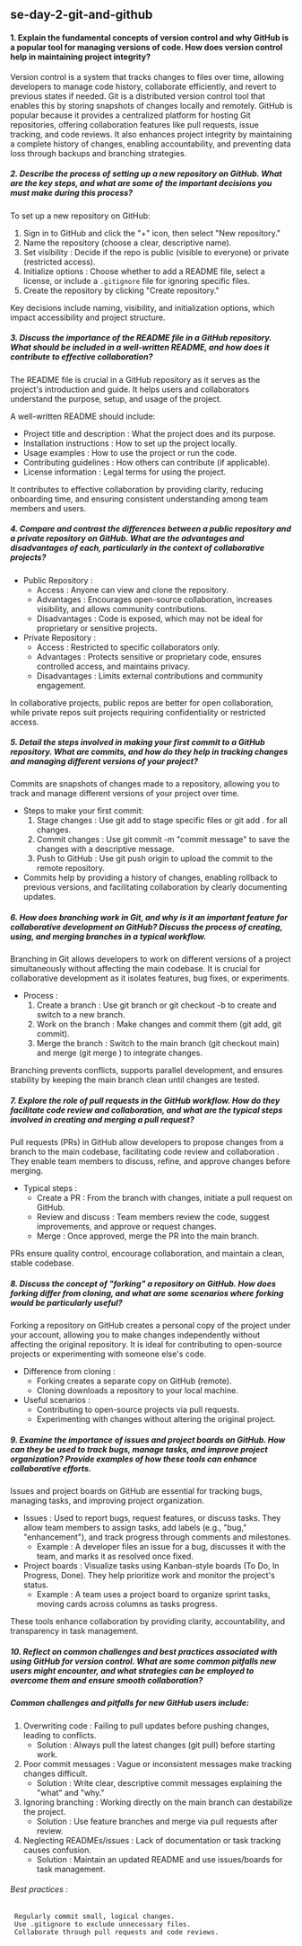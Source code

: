 ## se-day-2-git-and-github

#### 1. Explain the fundamental concepts of version control and why GitHub is a popular tool for managing versions of code. How does version control help in maintaining project integrity?
 
Version control is a system that tracks changes to files over time, allowing developers to manage code history, collaborate efficiently, and revert to previous 
states if needed. Git is a distributed version 
control tool that enables this by storing snapshots of changes locally and remotely.
GitHub is popular because it provides a centralized platform for hosting Git repositories, offering collaboration features like pull requests, issue tracking, 
and code reviews. It also enhances project 
integrity by maintaining a complete history of changes, enabling accountability, and preventing data loss through backups and branching strategies.

		
  ##### 2. Describe the process of setting up a new repository on GitHub. What are the key steps, and what are some of the important decisions you must make during this process?

  To set up a new repository on GitHub:
 1. Sign in to GitHub and click the "+" icon, then select "New repository."
2. Name the repository (choose a clear, descriptive name).
3. Set visibility : Decide if the repo is public (visible to everyone) or private (restricted access).
4. Initialize options : Choose whether to add a README file, select a license, or include a `.gitignore` file for ignoring specific files.
5. Create the repository by clicking "Create repository."
   
Key decisions include naming, visibility, and initialization options, which impact accessibility and project structure.


 ##### 3. Discuss the importance of the README file in a GitHub repository. What should be included in a well-written README, and how does it contribute to effective collaboration?
  The README file is crucial in a GitHub repository as it serves as the project's introduction and guide. It helps users and collaborators understand the purpose, setup, and usage of the project.
  
  A well-written README should include:
  - Project title and description : What the project does and its purpose.
- Installation instructions : How to set up the project locally.
- Usage examples : How to use the project or run the code.
 - Contributing guidelines : How others can contribute (if applicable).
 - License information : Legal terms for using the project.
   
It contributes to effective collaboration by providing clarity, reducing onboarding time, and ensuring consistent understanding among team members and users.


 ##### 4. Compare and contrast the differences between a public repository and a private repository on GitHub. What are the advantages and disadvantages of each, particularly in the context of collaborative projects?

- Public Repository :
	- Access : Anyone can view and clone the repository.
  	- Advantages : Encourages open-source collaboration, increases visibility, and allows community contributions.
  	- Disadvantages : Code is exposed, which may not be ideal for proprietary or sensitive projects.
- Private Repository :
	- Access : Restricted to specific collaborators only.
	- Advantages : Protects sensitive or proprietary code, ensures controlled access, and maintains privacy.
	- Disadvantages : Limits external contributions and community engagement.
   
In collaborative projects, public repos are better for open collaboration, while private repos suit projects requiring confidentiality or restricted access.


 ##### 5. Detail the steps involved in making your first commit to a GitHub repository. What are commits, and how do they help in tracking changes and managing different versions of your project?

Commits are snapshots of changes made to a repository, allowing you to track and manage different versions of your project over time.
- Steps to make your first commit:
	1. Stage changes : Use git add <file> to stage specific files or git add . for all changes.
	2. Commit changes : Use git commit -m "commit message" to save the changes with a descriptive message.
	3. Push to GitHub : Use git push origin <branch> to upload the commit to the remote repository.
- Commits help by providing a history of changes, enabling rollback to previous versions, and facilitating collaboration by clearly documenting updates.


 ##### 6. How does branching work in Git, and why is it an important feature for collaborative development on GitHub? Discuss the process of creating, using, and merging branches in a typical workflow.

Branching in Git allows developers to work on different versions of a project simultaneously without affecting the main codebase. It is crucial for collaborative development as it isolates features, bug fixes, or experiments.
- Process :
	1) Create a branch : Use git branch <branch-name> or git checkout -b <branch-name> to create and switch to a new branch.
	2) Work on the branch : Make changes and commit them (git add, git commit).
	3) Merge the branch : Switch to the main branch (git checkout main) and merge (git merge <branch-name>) to integrate changes.
  
Branching prevents conflicts, supports parallel development, and ensures stability by keeping the main branch clean until changes are tested.


 ##### 7. Explore the role of pull requests in the GitHub workflow. How do they facilitate code review and collaboration, and what are the typical steps involved in creating and merging a pull request?

Pull requests (PRs) in GitHub allow developers to propose changes from a branch to the main codebase, facilitating code review and collaboration . They enable team members to discuss, refine, and approve changes before merging.
- Typical steps :
	- Create a PR : From the branch with changes, initiate a pull request on GitHub.
	- Review and discuss : Team members review the code, suggest improvements, and approve or request changes.
	- Merge : Once approved, merge the PR into the main branch.
   
PRs ensure quality control, encourage collaboration, and maintain a clean, stable codebase.


 ##### 8. Discuss the concept of "forking" a repository on GitHub. How does forking differ from cloning, and what are some scenarios where forking would be particularly useful?

Forking a repository on GitHub creates a personal copy of the project under your account, allowing you to make changes independently without affecting the original repository. It is ideal for contributing to open-source projects or experimenting with someone else's code.
- Difference from cloning :
	- Forking creates a separate copy on GitHub (remote).
	- Cloning downloads a repository to your local machine.
- Useful scenarios :
	- Contributing to open-source projects via pull requests.
	- Experimenting with changes without altering the original project.


 ##### 9. Examine the importance of issues and project boards on GitHub. How can they be used to track bugs, manage tasks, and improve project organization? Provide examples of how these tools can enhance collaborative efforts.

Issues and project boards on GitHub are essential for tracking bugs, managing tasks, and improving project organization.
- Issues : Used to report bugs, request features, or discuss tasks. They allow team members to assign tasks, add labels (e.g., "bug," "enhancement"), and track progress through comments and milestones.
	- Example : A developer files an issue for a bug, discusses it with the team, and marks it as resolved once fixed.
- Project boards : Visualize tasks using Kanban-style boards (To Do, In Progress, Done). They help prioritize work and monitor the project's status.
	- Example : A team uses a project board to organize sprint tasks, moving cards across columns as tasks progress.
   
These tools enhance collaboration by providing clarity, accountability, and transparency in task management.


 ##### 10. Reflect on common challenges and best practices associated with using GitHub for version control. What are some common pitfalls new users might encounter, and what strategies can be employed to overcome them and ensure smooth collaboration?

##### Common challenges and pitfalls for new GitHub users include:
1. Overwriting code : Failing to pull updates before pushing changes, leading to conflicts.
	- Solution : Always pull the latest changes (git pull) before starting work.
2. Poor commit messages : Vague or inconsistent messages make tracking changes difficult.
	- Solution : Write clear, descriptive commit messages explaining the "what" and "why."
3. Ignoring branching : Working directly on the main branch can destabilize the project.
	- Solution : Use feature branches and merge via pull requests after review.
4. Neglecting READMEs/issues : Lack of documentation or task tracking causes confusion.
	- Solution : Maintain an updated README and use issues/boards for task management.
###### Best practices :
	 Regularly commit small, logical changes.
	 Use .gitignore to exclude unnecessary files.
	 Collaborate through pull requests and code reviews.

